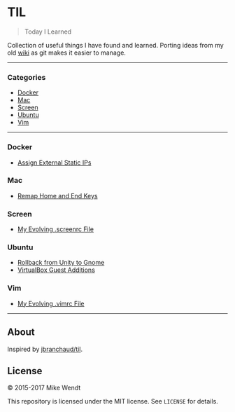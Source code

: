 # TIL
> Today I Learned

Collection of useful things I have found and learned. Porting ideas 
from my old [wiki](http://wiki.mikewendt.net) as git makes it easier 
to manage.

---

### Categories

* [Docker](#docker)
* [Mac](#mac)
* [Screen](#screen)
* [Ubuntu](#ubuntu)
* [Vim](#vim)

---

### Docker

- [Assign External Static IPs](docker/assign-external-static-ips.md)

### Mac

- [Remap Home and End Keys](mac/remap-home-and-end-keys.md)

### Screen

- [My Evolving .screenrc File](screen/.screenrc)

### Ubuntu

- [Rollback from Unity to Gnome](ubuntu/rollback-from-unity-to-gnome.md)
- [VirtualBox Guest Additions](ubuntu/virtualbox-guest-additions.md)

### Vim

- [My Evolving .vimrc File](vim/.vimrc)

---

## About

Inspired by [jbranchaud/til](https://github.com/jbranchaud/til).

## License

&copy; 2015-2017 Mike Wendt

This repository is licensed under the MIT license. See `LICENSE` for
details.
